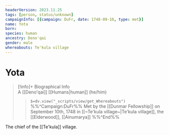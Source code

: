 ```yaml
---
headerVersion: 2023.11.25
tags: [person, status/unknown]
campaignInfo: [{campaign: DuFr, date: 1748-09-10, type: met}]
name: Yota
born:
species: human
ancestry: Deno'qai
gender: male
whereabouts: Te'kula village
---
```

# Yota
>[!info]+ Biographical Info  
> A [[Deno'qai]] [[Humans|human]] (he/him)  
>> `$=dv.view("_scripts/view/get_Whereabouts")`  
>> %%^Campaign:DuFr%% Met by the [[Dunmar Fellowship]] on September 10th, 1748 in [[~Te'kula village~|Te'kula village]], the [[Elderwood]], [[Ainumarya]] %%^End%%

The chief of the [[Te'kula]] village.